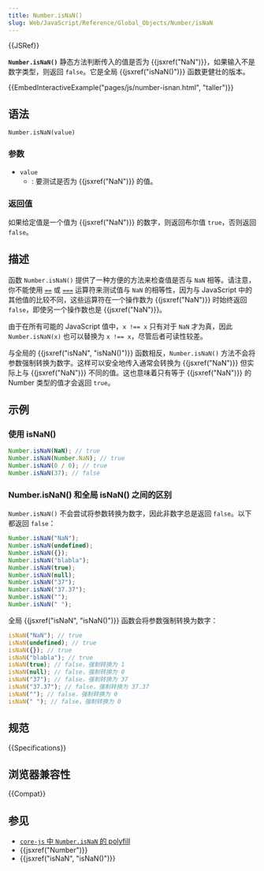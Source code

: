 ```yaml
---
title: Number.isNaN()
slug: Web/JavaScript/Reference/Global_Objects/Number/isNaN
---
```


{{JSRef}}

**`Number.isNaN()`** 静态方法判断传入的值是否为 {{jsxref("NaN")}}，如果输入不是数字类型，则返回 `false`。它是全局 {{jsxref("isNaN()")}} 函数更健壮的版本。

{{EmbedInteractiveExample("pages/js/number-isnan.html", "taller")}}

## 语法

```js-nolint
Number.isNaN(value)
```

### 参数

- `value`
  - : 要测试是否为 {{jsxref("NaN")}} 的值。

### 返回值

如果给定值是一个值为 {{jsxref("NaN")}} 的数字，则返回布尔值 `true`，否则返回 `false`。

## 描述

函数 `Number.isNaN()` 提供了一种方便的方法来检查值是否与 `NaN` 相等。请注意，你不能使用 [`==`](/zh-CN/docs/Web/JavaScript/Reference/Operators/Equality) 或 [`===`](/zh-CN/docs/Web/JavaScript/Reference/Operators/Strict_equality) 运算符来测试值与 `NaN` 的相等性，因为与 JavaScript 中的其他值的比较不同，这些运算符在一个操作数为 {{jsxref("NaN")}} 时始终返回 `false`，即使另一个操作数也是 {{jsxref("NaN")}}。

由于在所有可能的 JavaScript 值中，`x !== x` 只有对于 `NaN` 才为真，因此 `Number.isNaN(x)` 也可以替换为 `x !== x`，尽管后者可读性较差。

与全局的 {{jsxref("isNaN", "isNaN()")}} 函数相反，`Number.isNaN()` 方法不会将参数强制转换为数字。这样可以安全地传入通常会转换为 {{jsxref("NaN")}} 但实际上与 {{jsxref("NaN")}} 不同的值。这也意味着只有等于 {{jsxref("NaN")}} 的 Number 类型的值才会返回 `true`。

## 示例

### 使用 isNaN()

```js
Number.isNaN(NaN); // true
Number.isNaN(Number.NaN); // true
Number.isNaN(0 / 0); // true
Number.isNaN(37); // false
```

### Number.isNaN() 和全局 isNaN() 之间的区别

`Number.isNaN()` 不会尝试将参数转换为数字，因此非数字总是返回 `false`。以下都返回 `false`：

```js
Number.isNaN("NaN");
Number.isNaN(undefined);
Number.isNaN({});
Number.isNaN("blabla");
Number.isNaN(true);
Number.isNaN(null);
Number.isNaN("37");
Number.isNaN("37.37");
Number.isNaN("");
Number.isNaN(" ");
```

全局 {{jsxref("isNaN", "isNaN()")}} 函数会将参数强制转换为数字：

```js
isNaN("NaN"); // true
isNaN(undefined); // true
isNaN({}); // true
isNaN("blabla"); // true
isNaN(true); // false，强制转换为 1
isNaN(null); // false，强制转换为 0
isNaN("37"); // false，强制转换为 37
isNaN("37.37"); // false，强制转换为 37.37
isNaN(""); // false，强制转换为 0
isNaN(" "); // false，强制转换为 0
```

## 规范

{{Specifications}}

## 浏览器兼容性

{{Compat}}

## 参见

- [`core-js` 中 `Number.isNaN` 的 polyfill](https://github.com/zloirock/core-js#ecmascript-number)
- {{jsxref("Number")}}
- {{jsxref("isNaN", "isNaN()")}}
